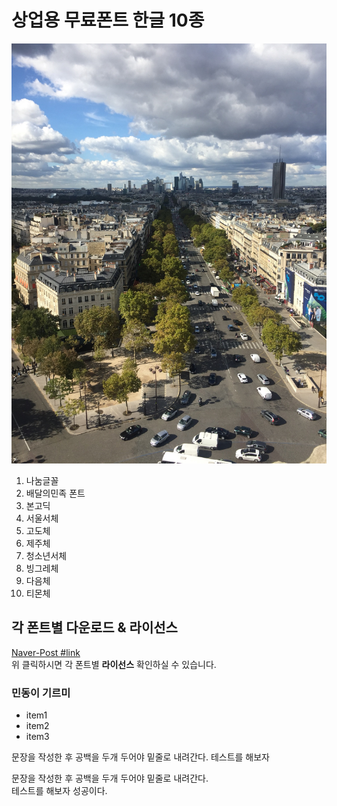 # 상업용 무료폰트 한글 10종   

![썸네일](/사진5.jpg)  

1. 나눔글꼴   
2. 배달의민족 폰트 
3. 본고딕 
4. 서울서체 
5. 고도체 
6. 제주체 
7. 청소년서체 
8. 빙그레체 
9. 다음체 
10. 티몬체 

## 각 폰트별 다운로드 & 라이선스 

[Naver-Post #link](https://post.naver.com/viewer/postView.nhn?volumeNo=16277816)    
위 클릭하시면 각 폰트별 **라이선스** 확인하실 수 있습니다.


### 민동이 기르미 
* item1 
* item2
* item3

문장을 작성한 후 공백을 두개 두어야 밑줄로 내려간다.
테스트를 해보자 


문장을 작성한 후 공백을 두개 두어야 밑줄로 내려간다.  
테스트를 해보자  성공이다. 

